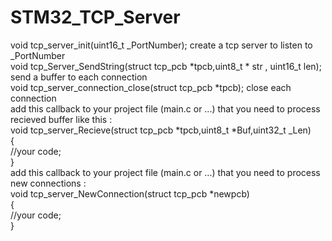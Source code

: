 # STM32_TCP_Server

void tcp_server_init(uint16_t _PortNumber); create a tcp server to listen to _PortNumber<br/>
void tcp_Server_SendString(struct tcp_pcb *tpcb,uint8_t * str , uint16_t len); send a buffer to each connection<br/>
void tcp_server_connection_close(struct tcp_pcb *tpcb); close each connection<br/>
add this callback to your project file (main.c or ...) that you need to process recieved buffer like this : <br/>
void tcp_server_Recieve(struct tcp_pcb *tpcb,uint8_t *Buf,uint32_t _Len) <br/>
{<br/>
  //your code; <br/>
} <br/>
add this callback to your project file (main.c or ...) that you need to process new connections : <br/>
void tcp_server_NewConnection(struct tcp_pcb *newpcb) <br/>
{ <br/>
  //your code;<br/>
}<br/>
